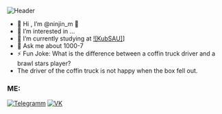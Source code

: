 
![Header](https://i.pinimg.com/originals/b5/04/dc/b504dc67d762fc77e5be7bf8a30dce2c.jpg)
- 👋 Hi , I’m @ninjin_m 👋
- 👀 I’m interested in ... 
- 🌱 I’m currently studying at [![KubSAU]](https://kubsau.ru/)]
- 💬 Ask me about 1000-7
- ⚡ Fun Joke: What is the difference between a coffin truck driver and a brawl stars player?
-  The driver of the coffin truck is not happy when the box fell out.

### ME:
[![Telegramm](https://www.pngkit.com/png/full/207-2077391_telegram-logo-png.png)](https://t.me/ninjin_m)
[![VK](https://uxwing.com/wp-content/themes/uxwing/download/10-brands-and-social-media/vk-round-color.png)](https://vk.com/daniilgaraguliya)

<!--
**D-Ninjin/D-Ninjin** is a ✨ _special_ ✨ repository because its `README.md` (this file) appears on your GitHub profile.

Here are some ideas to get you started:

- 🔭 I’m currently working on ...
- 🌱 I’m currently learning ...
- 👯 I’m looking to collaborate on ...
- 🤔 I’m looking for help with ...
- 💬 Ask me about ...
- 📫 How to reach me: ...
- 😄 Pronouns: ...
- ⚡ Fun fact: ...
-->
